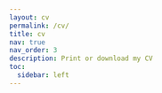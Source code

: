 ```yaml
---
layout: cv
permalink: /cv/
title: cv
nav: true
nav_order: 3
description: Print or download my CV
toc:
  sidebar: left
---
```


